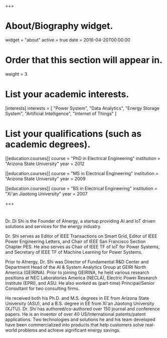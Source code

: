 +++
# About/Biography widget.
widget = "about"
active = true
date = 2016-04-20T00:00:00

# Order that this section will appear in.
weight = 3

# List your academic interests.
[interests]
  interests = [
    "Power System",
    "Data Analytics",
    "Energy Storage System",
    "Artificial Intelligence",
    "Internet of Things"
  ]

# List your qualifications (such as academic degrees).
[[education.courses]]
  course = "PhD in Electrical Engineering"
  institution = "Arizona State University"
  year = 2012

[[education.courses]]
  course = "MS in Electrical Engineering"
  institution = "Arizona State University"
  year = 2009

[[education.courses]]
  course = "BS in Electrical Engineering"
  institution = "Xi'an Jiaotong University"
  year = 2007
 
+++

# 
Dr. Di Shi is the Founder of AInergy, a startup providing AI and IoT driven solutions and services for the energy industry.

Dr. Shi serves as Editor of IEEE Transactions on Smart Grid, Editor of IEEE Power Engineering Letters, and Chair of IEEE San Francisco Section Chapter PES. He also serves as Chair of IEEE TF of IoT for Power Systems, and Secretary of IEEE TF of Machine Learning for Power Systems.

Prior to AInergy, Dr. Shi was Director of Fundamental R&D Center and Department Head of the AI & System Analytics Group at GEIRI North America (GEIRINA). Prior to joining GEIRINA, he held various research positions at NEC Laboratories America (NECLA), Electric Power Research Institute (EPRI), and ASU. He also worked as (part-time) Principal/Senior Consultant for two consulting firms. 

He received both his Ph.D. and M.S. degrees in EE from Arizona State University (ASU), and a B.S. degree in EE from Xi'an Jiaotong University (XJTU). Dr. Shi has authored/co-authored over 150 journal and conference papers. He is an inventor of over 40 US/International patents/patent applications. Two technologies and solutions he and his team developed have been commercialized into products that help customers solve real-world problems and achieve significant energy savings. 
